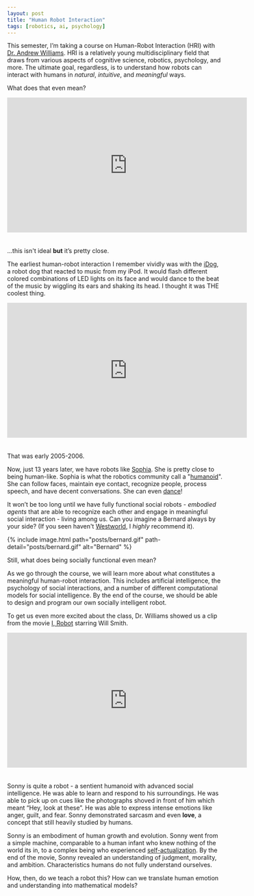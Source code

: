 ```yaml
---
layout: post
title: "Human Robot Interaction"
tags: [robotics, ai, psychology]
---
```


This semester, I’m taking a course on Human-Robot Interaction (HRI) with [Dr. Andrew Williams](http://engr.ku.edu/andrew_williams). HRI is a relatively young multidisciplinary field that draws from various aspects of cognitive science, robotics, psychology, and more. The ultimate goal, regardless, is to understand how robots can interact with humans in _natural_, _intuitive_, and _meaningful_ ways.

What does that even mean?

<iframe width="560" height="315" src="https://www.youtube.com/embed/52gyiCd8sVs" style="margin-bottom:20px;" frameborder="0" allow="autoplay; encrypted-media" allowfullscreen></iframe>

...this isn't ideal **but** it’s pretty close.

The earliest human-robot interaction I remember vividly was with the [iDog](https://en.wikipedia.org/wiki/IDog), a robot dog that reacted to music from my iPod. It would flash different colored combinations of LED lights on its face and would dance to the beat of the music by wiggling its ears and shaking its head. I thought it was THE coolest thing.

<iframe width="560" height="315" src="https://www.youtube.com/embed/8aypnKFh510" style="margin-bottom:20px;" frameborder="0" allow="autoplay; encrypted-media" allowfullscreen></iframe>

That was early 2005-2006.

Now, just 13 years later, we have robots like [Sophia](http://www.hansonrobotics.com/robot/sophia/). She is pretty close to being human-like. Sophia is what the robotics community call a "[humanoid](https://en.wikipedia.org/wiki/Humanoid_robot)". She can follow faces, maintain eye contact, recognize people, process speech, and have decent conversations. She can even [dance](https://www.youtube.com/watch?v=lCFQkB-KLsE)!

It won’t be too long until we have fully functional social robots - *embodied agents* that are able to recognize each other and engage in meaningful social interaction - living among us. Can you imagine a Bernard always by your side? (If you seen haven't [Westworld](http://www.imdb.com/title/tt0475784/?ref=ttfcfctt), I _highly_ recommend it).

{% include image.html path="posts/bernard.gif" path-detail="posts/bernard.gif" alt="Bernard" %}

Still, what does being socially functional even mean?

As we go through the course, we will learn more about what constitutes a meaningful human-robot interaction. This includes artificial intelligence, the psychology of social interactions, and a number of different computational models for social intelligence. By the end of the course, we should be able to design and program our own socially intelligent robot.

To get us even more excited about the class, Dr. Williams showed us a clip from the movie [I, Robot](http://www.imdb.com/title/tt0343818/) starring Will Smith.

<iframe width="560" height="315" src="https://www.youtube.com/embed/05bGPiyM4jg" style="margin-bottom:20px;" frameborder="0" allow="autoplay; encrypted-media" allowfullscreen></iframe>

Sonny is quite a robot - a sentient humanoid with advanced social intelligence. He was able to learn and respond to his surroundings. He was able to pick up on cues like the photographs shoved in front of him which meant “Hey, look at these”. He was able to express intense emotions like anger, guilt, and fear. Sonny demonstrated sarcasm and even **love**, a concept that still heavily studied by humans.

Sonny is an embodiment of human growth and evolution. Sonny went from a simple machine, comparable to a human infant who knew nothing of the world its in, to a complex being who experienced [self-actualization](https://en.wikipedia.org/wiki/Self-actualization). By the end of the movie, Sonny revealed an understanding of judgment, morality, and ambition. Characteristics humans do not fully understand ourselves.

How, then, do we teach a robot this? How can we translate human emotion and understanding into mathematical models?

